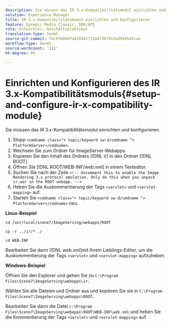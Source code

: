 ```yaml
---
description: Sie müssen das IR 3.x-Kompatibilitätsmodul einrichten und konfigurieren.
solution: Experience Manager
title: IR 3.x-Kompatibilitätsmodul einrichten und konfigurieren
feature: Dynamic Media Classic, SDK/API
role: Entwickler, Geschäftspraktiker
translation-type: tm+mt
source-git-commit: f6c97606d7a4209427316d7367013ad9585a5cae
workflow-type: tm+mt
source-wordcount: '111'
ht-degree: 0%

---
```



# Einrichten und Konfigurieren des IR 3.x-Kompatibilitätsmoduls{#setup-and-configure-ir-x-compatibility-module}

Sie müssen das IR 3.x-Kompatibilitätsmodul einrichten und konfigurieren.

1. Stopp `<cmdname class="+ topic/keyword sw-d/cmdname ">  PlatformServer</cmdname>`.
1. Wechseln Sie zum Ordner für ImageServer-Webapps.
1. Kopieren Sie den Inhalt des Ordners [!DNL ir] in den Ordner [!DNL ROOT].
1. Öffnen Sie [!DNL ROOT/WEB-INF/web.xml] in einem Texteditor.
1. Suchen Sie nach der Zeile `<!-- Uncomment this to enable the Image Rendering 3.x protocol emulation. Only do this when you unpack ir.war in the ROOT webapp. -->`
1. Heben Sie die Auskommentierung der Tags `<servlet>` und `<servlet-mapping>` auf.
1. Starten Sie `<cmdname class="+ topic/keyword sw-d/cmdname ">  PlatformServer</cmdname>` neu.

**Linux-Beispiel**

`cd /usr/local/scene7/ImageServing/webapps/ROOT`

`cp -r ../ir/* ./`

`cd WEB-INF`

Bearbeiten Sie dann [!DNL web.xml]mit Ihrem Lieblings-Editor, um die Auskommentierung der Tags `<servlet>` und `<servlet-mapping>` aufzuheben.

**Windows-Beispiel**

Öffnen Sie den Explorer und gehen Sie zu `C:\Program Files\Scene7\ImageServing\webapps\ir`.

Wählen Sie alle Dateien und Ordner aus und kopieren Sie sie in `C:\Program Files\Scene7\ImageServing\webapps\ROOT`.

Bearbeiten Sie dann die Datei `c:\Program Files\Scene7\ImageServing\webapps\ROOT\WEB-INF\web.xml` und heben Sie die Kommentierung der Tags `<servlet>` und `<servlet-mapping>` auf.
